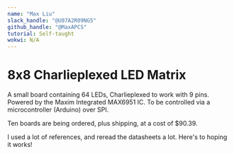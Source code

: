 ```yaml
---
name: "Max Liu"
slack_handle: "@U07A2R09NG5"
github_handle: "@MaxAPCS"
tutorial: Self-taught
wokwi: N/A
---
```


# 8x8 Charlieplexed LED Matrix

A small board containing 64 LEDs, Charlieplexed to work with 9 pins.
Powered by the Maxim Integrated MAX6951 IC.
To be controlled via a microcontroller (Arduino) over SPI.

Ten boards are being ordered, plus shipping, at a cost of $90.39.

I used a lot of references, and reread the datasheets a lot. Here's to hoping it works!
